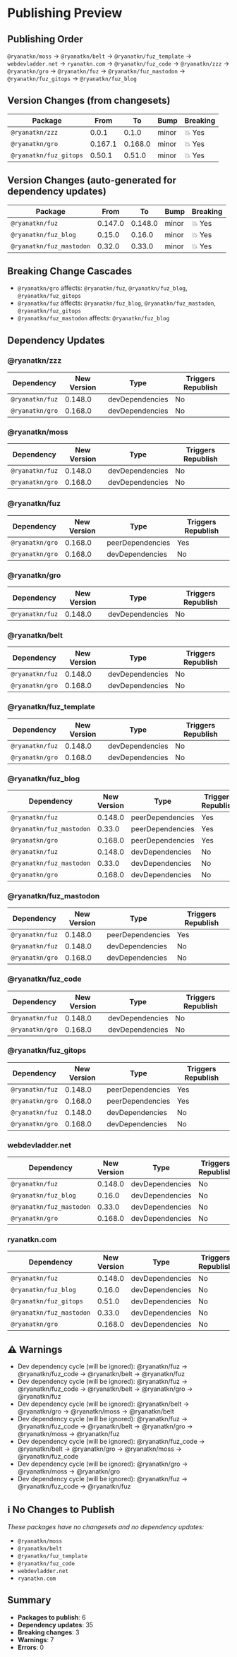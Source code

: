 # Publishing Preview

## Publishing Order

`@ryanatkn/moss` → `@ryanatkn/belt` → `@ryanatkn/fuz_template` → `webdevladder.net` → `ryanatkn.com` → `@ryanatkn/fuz_code` → `@ryanatkn/zzz` → `@ryanatkn/gro` → `@ryanatkn/fuz` → `@ryanatkn/fuz_mastodon` → `@ryanatkn/fuz_gitops` → `@ryanatkn/fuz_blog`

## Version Changes (from changesets)

| Package                | From    | To      | Bump  | Breaking |
| ---------------------- | ------- | ------- | ----- | -------- |
| `@ryanatkn/zzz`        | 0.0.1   | 0.1.0   | minor | 💥 Yes   |
| `@ryanatkn/gro`        | 0.167.1 | 0.168.0 | minor | 💥 Yes   |
| `@ryanatkn/fuz_gitops` | 0.50.1  | 0.51.0  | minor | 💥 Yes   |

## Version Changes (auto-generated for dependency updates)

| Package                  | From    | To      | Bump  | Breaking |
| ------------------------ | ------- | ------- | ----- | -------- |
| `@ryanatkn/fuz`          | 0.147.0 | 0.148.0 | minor | 💥 Yes   |
| `@ryanatkn/fuz_blog`     | 0.15.0  | 0.16.0  | minor | 💥 Yes   |
| `@ryanatkn/fuz_mastodon` | 0.32.0  | 0.33.0  | minor | 💥 Yes   |

## Breaking Change Cascades

- `@ryanatkn/gro` affects: `@ryanatkn/fuz`, `@ryanatkn/fuz_blog`, `@ryanatkn/fuz_gitops`
- `@ryanatkn/fuz` affects: `@ryanatkn/fuz_blog`, `@ryanatkn/fuz_mastodon`, `@ryanatkn/fuz_gitops`
- `@ryanatkn/fuz_mastodon` affects: `@ryanatkn/fuz_blog`

## Dependency Updates

### @ryanatkn/zzz

| Dependency      | New Version | Type            | Triggers Republish |
| --------------- | ----------- | --------------- | ------------------ |
| `@ryanatkn/fuz` | 0.148.0     | devDependencies | No                 |
| `@ryanatkn/gro` | 0.168.0     | devDependencies | No                 |

### @ryanatkn/moss

| Dependency      | New Version | Type            | Triggers Republish |
| --------------- | ----------- | --------------- | ------------------ |
| `@ryanatkn/fuz` | 0.148.0     | devDependencies | No                 |
| `@ryanatkn/gro` | 0.168.0     | devDependencies | No                 |

### @ryanatkn/fuz

| Dependency      | New Version | Type             | Triggers Republish |
| --------------- | ----------- | ---------------- | ------------------ |
| `@ryanatkn/gro` | 0.168.0     | peerDependencies | Yes                |
| `@ryanatkn/gro` | 0.168.0     | devDependencies  | No                 |

### @ryanatkn/gro

| Dependency      | New Version | Type            | Triggers Republish |
| --------------- | ----------- | --------------- | ------------------ |
| `@ryanatkn/fuz` | 0.148.0     | devDependencies | No                 |

### @ryanatkn/belt

| Dependency      | New Version | Type            | Triggers Republish |
| --------------- | ----------- | --------------- | ------------------ |
| `@ryanatkn/fuz` | 0.148.0     | devDependencies | No                 |
| `@ryanatkn/gro` | 0.168.0     | devDependencies | No                 |

### @ryanatkn/fuz_template

| Dependency      | New Version | Type            | Triggers Republish |
| --------------- | ----------- | --------------- | ------------------ |
| `@ryanatkn/fuz` | 0.148.0     | devDependencies | No                 |
| `@ryanatkn/gro` | 0.168.0     | devDependencies | No                 |

### @ryanatkn/fuz_blog

| Dependency               | New Version | Type             | Triggers Republish |
| ------------------------ | ----------- | ---------------- | ------------------ |
| `@ryanatkn/fuz`          | 0.148.0     | peerDependencies | Yes                |
| `@ryanatkn/fuz_mastodon` | 0.33.0      | peerDependencies | Yes                |
| `@ryanatkn/gro`          | 0.168.0     | peerDependencies | Yes                |
| `@ryanatkn/fuz`          | 0.148.0     | devDependencies  | No                 |
| `@ryanatkn/fuz_mastodon` | 0.33.0      | devDependencies  | No                 |
| `@ryanatkn/gro`          | 0.168.0     | devDependencies  | No                 |

### @ryanatkn/fuz_mastodon

| Dependency      | New Version | Type             | Triggers Republish |
| --------------- | ----------- | ---------------- | ------------------ |
| `@ryanatkn/fuz` | 0.148.0     | peerDependencies | Yes                |
| `@ryanatkn/fuz` | 0.148.0     | devDependencies  | No                 |
| `@ryanatkn/gro` | 0.168.0     | devDependencies  | No                 |

### @ryanatkn/fuz_code

| Dependency      | New Version | Type            | Triggers Republish |
| --------------- | ----------- | --------------- | ------------------ |
| `@ryanatkn/fuz` | 0.148.0     | devDependencies | No                 |
| `@ryanatkn/gro` | 0.168.0     | devDependencies | No                 |

### @ryanatkn/fuz_gitops

| Dependency      | New Version | Type             | Triggers Republish |
| --------------- | ----------- | ---------------- | ------------------ |
| `@ryanatkn/fuz` | 0.148.0     | peerDependencies | Yes                |
| `@ryanatkn/gro` | 0.168.0     | peerDependencies | Yes                |
| `@ryanatkn/fuz` | 0.148.0     | devDependencies  | No                 |
| `@ryanatkn/gro` | 0.168.0     | devDependencies  | No                 |

### webdevladder.net

| Dependency               | New Version | Type            | Triggers Republish |
| ------------------------ | ----------- | --------------- | ------------------ |
| `@ryanatkn/fuz`          | 0.148.0     | devDependencies | No                 |
| `@ryanatkn/fuz_blog`     | 0.16.0      | devDependencies | No                 |
| `@ryanatkn/fuz_mastodon` | 0.33.0      | devDependencies | No                 |
| `@ryanatkn/gro`          | 0.168.0     | devDependencies | No                 |

### ryanatkn.com

| Dependency               | New Version | Type            | Triggers Republish |
| ------------------------ | ----------- | --------------- | ------------------ |
| `@ryanatkn/fuz`          | 0.148.0     | devDependencies | No                 |
| `@ryanatkn/fuz_blog`     | 0.16.0      | devDependencies | No                 |
| `@ryanatkn/fuz_gitops`   | 0.51.0      | devDependencies | No                 |
| `@ryanatkn/fuz_mastodon` | 0.33.0      | devDependencies | No                 |
| `@ryanatkn/gro`          | 0.168.0     | devDependencies | No                 |

## ⚠️ Warnings

- Dev dependency cycle (will be ignored): @ryanatkn/fuz → @ryanatkn/fuz_code → @ryanatkn/belt → @ryanatkn/fuz
- Dev dependency cycle (will be ignored): @ryanatkn/fuz → @ryanatkn/fuz_code → @ryanatkn/belt → @ryanatkn/gro → @ryanatkn/fuz
- Dev dependency cycle (will be ignored): @ryanatkn/belt → @ryanatkn/gro → @ryanatkn/moss → @ryanatkn/belt
- Dev dependency cycle (will be ignored): @ryanatkn/fuz → @ryanatkn/fuz_code → @ryanatkn/belt → @ryanatkn/gro → @ryanatkn/moss → @ryanatkn/fuz
- Dev dependency cycle (will be ignored): @ryanatkn/fuz_code → @ryanatkn/belt → @ryanatkn/gro → @ryanatkn/moss → @ryanatkn/fuz_code
- Dev dependency cycle (will be ignored): @ryanatkn/gro → @ryanatkn/moss → @ryanatkn/gro
- Dev dependency cycle (will be ignored): @ryanatkn/fuz → @ryanatkn/fuz_code → @ryanatkn/fuz

## ℹ️ No Changes to Publish

_These packages have no changesets and no dependency updates:_

- `@ryanatkn/moss`
- `@ryanatkn/belt`
- `@ryanatkn/fuz_template`
- `@ryanatkn/fuz_code`
- `webdevladder.net`
- `ryanatkn.com`

## Summary

- **Packages to publish**: 6
- **Dependency updates**: 35
- **Breaking changes**: 3
- **Warnings**: 7
- **Errors**: 0
